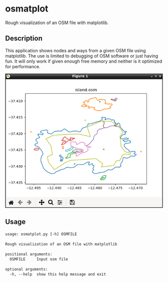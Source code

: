 # osmatplot
Rough visualization of an OSM file with matplotlib.

## Description

This application shows nodes and ways from a given OSM file using matplotlib. The use is limited to debugging of OSM software or just having fun. It will only work if given enough free memory and neither is it optimized for performance.

![Example output](https://github.com/roelderickx/osmatplot/raw/master/island.png)

## Usage

```
usage: osmatplot.py [-h] OSMFILE

Rough visualization of an OSM file with matplotlib

positional arguments:
  OSMFILE     Input osm file

optional arguments:
  -h, --help  show this help message and exit
```

